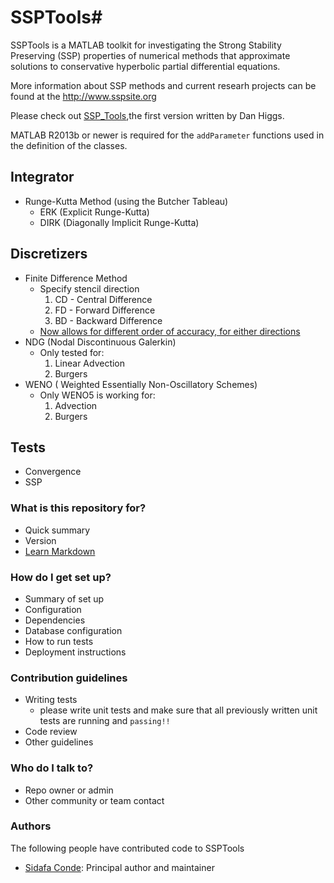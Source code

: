 # SSPTools#

SSPTools is a MATLAB toolkit for investigating the Strong Stability Preserving (SSP) properties of numerical methods that
approximate solutions to conservative hyperbolic partial differential equations. 

More information about SSP methods and current researh projects can be found at the http://www.sspsite.org

Please check out [SSP_Tools](https://github.com/DanielHiggs/SSP_Tools),the first version written by Dan Higgs.

MATLAB R2013b or newer is required for the `addParameter` functions used in the definition of the classes.

## Integrator
* Runge-Kutta Method (using the Butcher Tableau)
	- ERK (Explicit Runge-Kutta)
	- DIRK (Diagonally Implicit Runge-Kutta)

## Discretizers
* Finite Difference Method
	- Specify stencil direction 
		1. CD - Central Difference
		2. FD - Forward Difference
		3. BD - Backward Difference
	- [Now allows for different order of accuracy, for either directions](https://en.wikipedia.org/wiki/Finite_difference_coefficient)
* NDG (Nodal Discontinuous Galerkin)
	- Only tested for:
		1. Linear Advection
		2. Burgers
* WENO ( Weighted Essentially
Non-Oscillatory Schemes)
	- Only WENO5 is working for:
		1. Advection
		2. Burgers

## Tests
* Convergence
* SSP

### What is this repository for? ###

* Quick summary
* Version
* [Learn Markdown](https://bitbucket.org/tutorials/markdowndemo)

### How do I get set up? ###

* Summary of set up
* Configuration
* Dependencies
* Database configuration
* How to run tests
* Deployment instructions

### Contribution guidelines ###

* Writing tests
	- please write unit tests and make sure that all previously written unit tests are running and `passing!!`
* Code review
* Other guidelines

### Who do I talk to? ###

* Repo owner or admin
* Other community or team contact

### Authors ###
The following people have contributed code to SSPTools 

 - [Sidafa Conde](http://hilbert.math.umassd.edu/~sconde/): Principal author and maintainer
